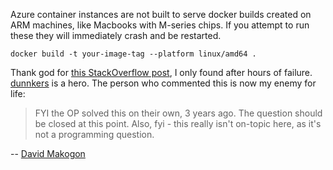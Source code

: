 Azure container instances are not built to serve docker builds created on ARM machines, like Macbooks with M-series chips.  If you attempt to run these they will immediately crash and be restarted.

```
docker build -t your-image-tag --platform linux/amd64 .
```

Thank god for [this StackOverflow post](https://stackoverflow.com/a/77182483), I only found after hours of failure.  [dunnkers](https://stackoverflow.com/users/3047500/dunnkers) is a hero.  The person who commented this is now my enemy for life:

> FYI the OP solved this on their own, 3 years ago. The question should be closed at this point. Also, fyi - this really isn't on-topic here, as it's not a programming question.

-- [David Makogon](https://stackoverflow.com/users/272109/david-makogon "69,925 reputation")
